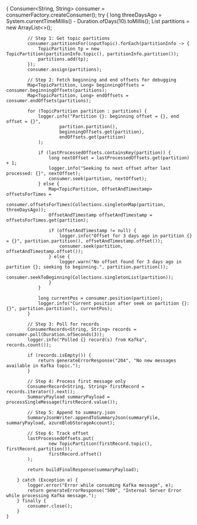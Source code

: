{
        Consumer<String, String> consumer = consumerFactory.createConsumer();
        try {
            long threeDaysAgo = System.currentTimeMillis() - Duration.ofDays(10).toMillis();
            List<TopicPartition> partitions = new ArrayList<>();

            // Step 1: Get topic partitions
            consumer.partitionsFor(inputTopic).forEach(partitionInfo -> {
                TopicPartition tp = new TopicPartition(partitionInfo.topic(), partitionInfo.partition());
                partitions.add(tp);
            });
            consumer.assign(partitions);

            // Step 2: Fetch beginning and end offsets for debugging
            Map<TopicPartition, Long> beginningOffsets = consumer.beginningOffsets(partitions);
            Map<TopicPartition, Long> endOffsets = consumer.endOffsets(partitions);

            for (TopicPartition partition : partitions) {
                logger.info("Partition {}: beginning offset = {}, end offset = {}",
                        partition.partition(),
                        beginningOffsets.get(partition),
                        endOffsets.get(partition)
                );

                if (lastProcessedOffsets.containsKey(partition)) {
                    long nextOffset = lastProcessedOffsets.get(partition) + 1;
                    logger.info("Seeking to next offset after last processed: {}", nextOffset);
                    consumer.seek(partition, nextOffset);
                } else {
                    Map<TopicPartition, OffsetAndTimestamp> offsetsForTimes =
                            consumer.offsetsForTimes(Collections.singletonMap(partition, threeDaysAgo));
                    OffsetAndTimestamp offsetAndTimestamp = offsetsForTimes.get(partition);

                    if (offsetAndTimestamp != null) {
                        logger.info("Offset for 3 days ago in partition {} = {}", partition.partition(), offsetAndTimestamp.offset());
                        consumer.seek(partition, offsetAndTimestamp.offset());
                    } else {
                        logger.warn("No offset found for 3 days ago in partition {}; seeking to beginning.", partition.partition());
                        consumer.seekToBeginning(Collections.singletonList(partition));
                    }
                }

                long currentPos = consumer.position(partition);
                logger.info("Current position after seek on partition {}: {}", partition.partition(), currentPos);
            }

            // Step 3: Poll for records
            ConsumerRecords<String, String> records = consumer.poll(Duration.ofSeconds(3));
            logger.info("Polled {} record(s) from Kafka", records.count());

            if (records.isEmpty()) {
                return generateErrorResponse("204", "No new messages available in Kafka topic.");
            }

            // Step 4: Process first message only
            ConsumerRecord<String, String> firstRecord = records.iterator().next();
            SummaryPayload summaryPayload = processSingleMessage(firstRecord.value());

            // Step 5: Append to summary.json
            SummaryJsonWriter.appendToSummaryJson(summaryFile, summaryPayload, azureBlobStorageAccount);

            // Step 6: Track offset
            lastProcessedOffsets.put(
                    new TopicPartition(firstRecord.topic(), firstRecord.partition()),
                    firstRecord.offset()
            );

            return buildFinalResponse(summaryPayload);

        } catch (Exception e) {
            logger.error("Error while consuming Kafka message", e);
            return generateErrorResponse("500", "Internal Server Error while processing Kafka message.");
        } finally {
            consumer.close();
        }
    }
